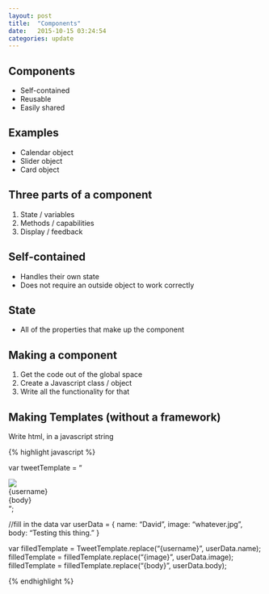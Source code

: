 ```yaml
---
layout: post
title:  "Components"
date:   2015-10-15 03:24:54
categories: update
---
```



Components
--------------

- Self-contained
- Reusable
- Easily shared

Examples
--------------

- Calendar object
- Slider object
- Card object

Three parts of a component
---------------

1. State /  variables
2. Methods / capabilities
3. Display / feedback

Self-contained
--------------

- Handles their own state
- Does not require an outside object to work correctly

State
--------------

- All of the properties that make up the component

Making a component
--------------

1. Get the code out of the global space
2. Create a Javascript class / object
3. Write all the functionality for that

Making Templates (without a framework)
--------------

Write html, in a javascript string

{% highlight javascript %}

var tweetTemplate = “
<div>
	<div><img src=‘{image}’ /></div>
	<div>{username}</div>
	<div>{body}</div>
</div>
“;

//fill in the data
var userData = {
 name: “David”,
 image: “whatever.jpg”,
 body: “Testing this thing.”
}

var filledTemplate = TweetTemplate.replace(“{username}”, userData.name);
filledTemplate = filledTemplate.replace(“{image}”, userData.image);
filledTemplate = filledTemplate.replace(“{body}”, userData.body);

{% endhighlight %}

